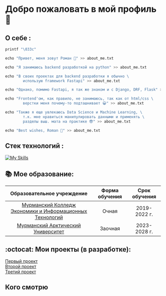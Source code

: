 
# **Добро пожаловать в мой профиль** 👻

## О себе :
```python
printf "\033c"

echo "Привет, меня зовут Роман 👾" >> about_me.txt

echo "Я занимаюсь backend разработкой на python" >> about_me.txt

echo "В своих проектах для backend разработки я обычно \
        использую framework Fastapi" >> about_me.txt

echo "Однако, помимо Fastapi, я так же знаком и с Django, DRF, Flask" >> about_me.txt

echo "Frontend'ом, как правило, не занимаюсь, так как от html/css \
        верстки меня почему-то подташнивает 😀" >> about_me.txt

echo "Также я еще увлекаюсь Data Science и Machine Learning, \
        т.к. мне нравиться манипулировать данными и применять \
        разделы выш. мата на практике 😎" >> about_me.txt

echo "Best wishes, Roman 👋" >> about_me.txt
```

## Стек технологий :

[![My Skills](https://skillicons.dev/icons?i=py,django,fastapi,git,html,css,js,postgresql,redis,rabbitmq,docker,nginx,linux)]()

## :books: Мое образование:

| Образовательное учреждение | Форма обучения | Срок обучения |
|:--------------------------:|:---------------:|:-------------:|
|[Мурманский Колледж Экономики и Информационных Технологий](https://mkeiit.ru/)| Очная | 2019-2022 г.|
| [Мурманский Арктический Университет](https://mauniver.ru/) |Заочная| 2023-2028 г.|

## :octocat: Мои проекты (в разработке):

[Первый проект](https://mkeiit.ru/)\
[Второй проект](https://mkeiit.ru/)\
[Третий проект](https://mkeiit.ru/)

## Кого смотрю

